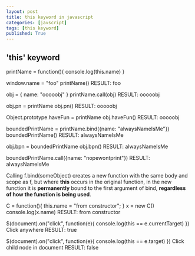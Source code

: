 ```yaml
---
layout: post
title: this keyword in javascript
categories: [javscript]
tags: [this keyword]
published: True
---
```


## 'this' keyword

printName = function(){ console.log(this.name) }

window.name = "foo"
printName()
RESULT: foo

obj = { name: "ooooobj" }
printName.call(obj)
RESULT: ooooobj

obj.pn = printName
obj.pn()
RESULT: ooooobj

Object.prototype.haveFun = printName
obj.haveFun()
RESULT: ooooobj

boundedPrintName = printName.bind({name: "alwaysNameIsMe"})
boundedPrintName()
RESULT: alwaysNameIsMe

obj.bpn = boundedPrintName
obj.bpn()
RESULT: alwaysNameIsMe

boundedPrintName.call({name: "nopewontprint"})
RESULT: alwaysNameIsMe

Calling f.bind(someObject) creates a new function with the same body and scope as f, but where **this** occurs in the original function, in the new function it is **permanently** bound to the first argument of bind, **regardless of how the function is being used**.

C = function(){ this.name = "from constructor"; }
x = new C()
console.log(x.name)
RESULT: from constructor

$(document).on("click", function(e){ console.log(this == e.currentTarget) })
Click anywhere
RESULT: true

$(document).on("click", function(e){ console.log(this == e.target) })
Click child node in document
RESULT: false

